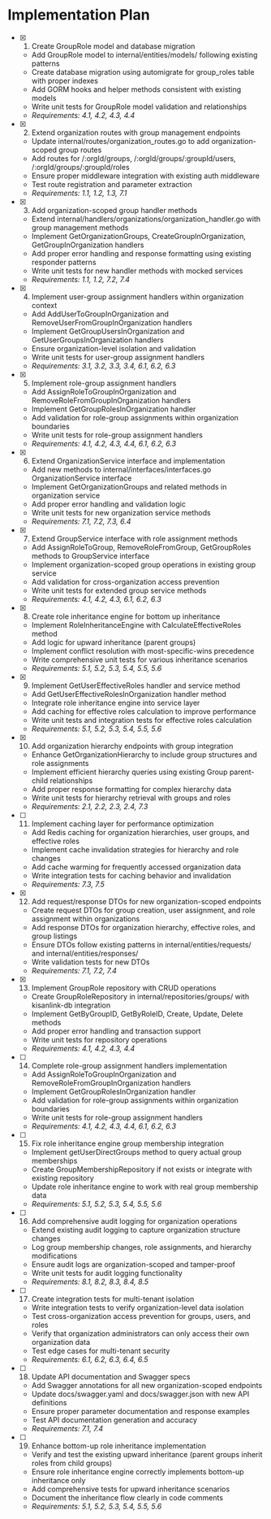 # Implementation Plan

- [x] 1. Create GroupRole model and database migration

  - Add GroupRole model to internal/entities/models/ following existing patterns
  - Create database migration using automigrate for group_roles table with proper indexes
  - Add GORM hooks and helper methods consistent with existing models
  - Write unit tests for GroupRole model validation and relationships
  - _Requirements: 4.1, 4.2, 4.3, 4.4_

- [x] 2. Extend organization routes with group management endpoints

  - Update internal/routes/organization_routes.go to add organization-scoped group routes
  - Add routes for /:orgId/groups, /:orgId/groups/:groupId/users, /:orgId/groups/:groupId/roles
  - Ensure proper middleware integration with existing auth middleware
  - Test route registration and parameter extraction
  - _Requirements: 1.1, 1.2, 1.3, 7.1_

- [x] 3. Add organization-scoped group handler methods

  - Extend internal/handlers/organizations/organization_handler.go with group management methods
  - Implement GetOrganizationGroups, CreateGroupInOrganization, GetGroupInOrganization handlers
  - Add proper error handling and response formatting using existing responder patterns
  - Write unit tests for new handler methods with mocked services
  - _Requirements: 1.1, 1.2, 7.2, 7.4_

- [x] 4. Implement user-group assignment handlers within organization context

  - Add AddUserToGroupInOrganization and RemoveUserFromGroupInOrganization handlers
  - Implement GetGroupUsersInOrganization and GetUserGroupsInOrganization handlers
  - Ensure organization-level isolation and validation
  - Write unit tests for user-group assignment handlers
  - _Requirements: 3.1, 3.2, 3.3, 3.4, 6.1, 6.2, 6.3_

- [x] 5. Implement role-group assignment handlers

  - Add AssignRoleToGroupInOrganization and RemoveRoleFromGroupInOrganization handlers
  - Implement GetGroupRolesInOrganization handler
  - Add validation for role-group assignments within organization boundaries
  - Write unit tests for role-group assignment handlers
  - _Requirements: 4.1, 4.2, 4.3, 4.4, 6.1, 6.2, 6.3_

- [x] 6. Extend OrganizationService interface and implementation

  - Add new methods to internal/interfaces/interfaces.go OrganizationService interface
  - Implement GetOrganizationGroups and related methods in organization service
  - Add proper error handling and validation logic
  - Write unit tests for new organization service methods
  - _Requirements: 7.1, 7.2, 7.3, 6.4_

- [x] 7. Extend GroupService interface with role assignment methods

  - Add AssignRoleToGroup, RemoveRoleFromGroup, GetGroupRoles methods to GroupService interface
  - Implement organization-scoped group operations in existing group service
  - Add validation for cross-organization access prevention
  - Write unit tests for extended group service methods
  - _Requirements: 4.1, 4.2, 4.3, 6.1, 6.2, 6.3_

- [x] 8. Create role inheritance engine for bottom up inheritance

  - Implement RoleInheritanceEngine with CalculateEffectiveRoles method
  - Add logic for upward inheritance (parent groups)
  - Implement conflict resolution with most-specific-wins precedence
  - Write comprehensive unit tests for various inheritance scenarios
  - _Requirements: 5.1, 5.2, 5.3, 5.4, 5.5, 5.6_

- [x] 9. Implement GetUserEffectiveRoles handler and service method

  - Add GetUserEffectiveRolesInOrganization handler method
  - Integrate role inheritance engine into service layer
  - Add caching for effective roles calculation to improve performance
  - Write unit tests and integration tests for effective roles calculation
  - _Requirements: 5.1, 5.2, 5.3, 5.4, 5.5, 5.6_

- [x] 10. Add organization hierarchy endpoints with group integration

  - Enhance GetOrganizationHierarchy to include group structures and role assignments
  - Implement efficient hierarchy queries using existing Group parent-child relationships
  - Add proper response formatting for complex hierarchy data
  - Write unit tests for hierarchy retrieval with groups and roles
  - _Requirements: 2.1, 2.2, 2.3, 2.4, 7.3_

- [ ] 11. Implement caching layer for performance optimization

  - Add Redis caching for organization hierarchies, user groups, and effective roles
  - Implement cache invalidation strategies for hierarchy and role changes
  - Add cache warming for frequently accessed organization data
  - Write integration tests for caching behavior and invalidation
  - _Requirements: 7.3, 7.5_

- [x] 12. Add request/response DTOs for new organization-scoped endpoints

  - Create request DTOs for group creation, user assignment, and role assignment within organizations
  - Add response DTOs for organization hierarchy, effective roles, and group listings
  - Ensure DTOs follow existing patterns in internal/entities/requests/ and internal/entities/responses/
  - Write validation tests for new DTOs
  - _Requirements: 7.1, 7.2, 7.4_

- [x] 13. Implement GroupRole repository with CRUD operations

  - Create GroupRoleRepository in internal/repositories/groups/ with kisanlink-db integration
  - Implement GetByGroupID, GetByRoleID, Create, Update, Delete methods
  - Add proper error handling and transaction support
  - Write unit tests for repository operations
  - _Requirements: 4.1, 4.2, 4.3, 4.4_

- [ ] 14. Complete role-group assignment handlers implementation

  - Add AssignRoleToGroupInOrganization and RemoveRoleFromGroupInOrganization handlers
  - Implement GetGroupRolesInOrganization handler
  - Add validation for role-group assignments within organization boundaries
  - Write unit tests for role-group assignment handlers
  - _Requirements: 4.1, 4.2, 4.3, 4.4, 6.1, 6.2, 6.3_

- [ ] 15. Fix role inheritance engine group membership integration

  - Implement getUserDirectGroups method to query actual group memberships
  - Create GroupMembershipRepository if not exists or integrate with existing repository
  - Update role inheritance engine to work with real group membership data
  - _Requirements: 5.1, 5.2, 5.3, 5.4, 5.5, 5.6_

- [ ] 16. Add comprehensive audit logging for organization operations

  - Extend existing audit logging to capture organization structure changes
  - Log group membership changes, role assignments, and hierarchy modifications
  - Ensure audit logs are organization-scoped and tamper-proof
  - Write unit tests for audit logging functionality
  - _Requirements: 8.1, 8.2, 8.3, 8.4, 8.5_

- [ ] 17. Create integration tests for multi-tenant isolation

  - Write integration tests to verify organization-level data isolation
  - Test cross-organization access prevention for groups, users, and roles
  - Verify that organization administrators can only access their own organization data
  - Test edge cases for multi-tenant security
  - _Requirements: 6.1, 6.2, 6.3, 6.4, 6.5_

- [ ] 18. Update API documentation and Swagger specs

  - Add Swagger annotations for all new organization-scoped endpoints
  - Update docs/swagger.yaml and docs/swagger.json with new API definitions
  - Ensure proper parameter documentation and response examples
  - Test API documentation generation and accuracy
  - _Requirements: 7.1, 7.4_

- [ ] 19. Enhance bottom-up role inheritance implementation

  - Verify and test the existing upward inheritance (parent groups inherit roles from child groups)
  - Ensure role inheritance engine correctly implements bottom-up inheritance only
  - Add comprehensive tests for upward inheritance scenarios
  - Document the inheritance flow clearly in code comments
  - _Requirements: 5.1, 5.2, 5.3, 5.4, 5.5, 5.6_
